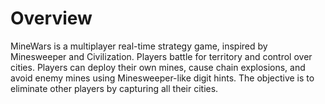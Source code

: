 # Overview

MineWars is a multiplayer real-time strategy game, inspired by Minesweeper and
Civilization. Players battle for territory and control over cities. Players
can deploy their own mines, cause chain explosions, and avoid enemy mines
using Minesweeper-like digit hints. The objective is to eliminate other players
by capturing all their cities.
